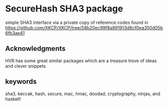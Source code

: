 # SecureHash SHA3 package

simple SHA3 interface via a private copy of reference codes found in
https://github.com/XKCP/XKCP/tree/58b20ec99f8a891913d8cf0ea350d05b6fb3ae41




## Acknowledgments
HVR has some great similar packages which are a treasure trove of ideas and
clever snippets

## keywords
sha3, keccak, hash, secure, mac, hmac, doodad, cryptography, ninjas, and haskell!
